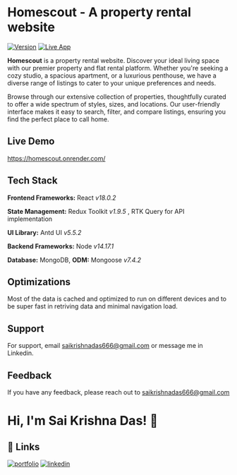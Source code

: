 # Homescout - A property rental website

[![Version](https://img.shields.io/badge/version-1.0.0-green)](https://github.com/saikrishnadas/homescout)
[![Live App](https://img.shields.io/badge/demo-online-green)](https://homescout.onrender.com/)

**Homescout** is a property rental website.
Discover your ideal living space with our premier property and flat rental platform. 
Whether you're seeking a cozy studio, a spacious apartment, or a luxurious penthouse, we have a diverse range of listings to cater to your unique preferences and needs.

Browse through our extensive collection of properties, thoughtfully curated to offer a wide spectrum of styles, sizes, and locations. Our user-friendly interface makes it easy to search, filter, and compare listings, ensuring you find the perfect place to call home.

## Live Demo

https://homescout.onrender.com/

## Tech Stack

**Frontend Frameworks:** React _v18.0.2_

**State Management:** Redux Toolkit _v1.9.5_ , RTK Query for API implementation

**UI Library:** Antd UI _v5.5.2_

**Backend Frameworks:** Node _v14.17.1_

**Database:** MongoDB, **ODM:** Mongoose _v7.4.2_

## Optimizations

Most of the data is cached and optimized to run on different devices and to be super fast in retriving data and minimal navigation load.

## Support

For support, email saikrishnadas666@gmail.com or message me in Linkedin.

## Feedback

If you have any feedback, please reach out to saikrishnadas666@gmail.com

# Hi, I'm Sai Krishna Das! 👋

## 🔗 Links

[![portfolio](https://img.shields.io/badge/my_portfolio-000?style=for-the-badge&logo=ko-fi&logoColor=white)](https://saikrishnadas.com/)
[![linkedin](https://img.shields.io/badge/linkedin-0A66C2?style=for-the-badge&logo=linkedin&logoColor=white)](https://www.linkedin.com/in/sai-krishna-das/)
